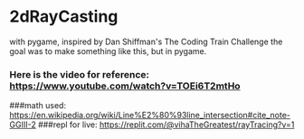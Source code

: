 # 2dRayCasting
with pygame, inspired by Dan Shiffman's The Coding Train Challenge
the goal was to make something like this, but in pygame. 
### Here is the video for reference: https://www.youtube.com/watch?v=TOEi6T2mtHo
###math used: https://en.wikipedia.org/wiki/Line%E2%80%93line_intersection#cite_note-GGIII-2
###repl for live: https://replit.com/@vihaTheGreatest/rayTracing?v=1

